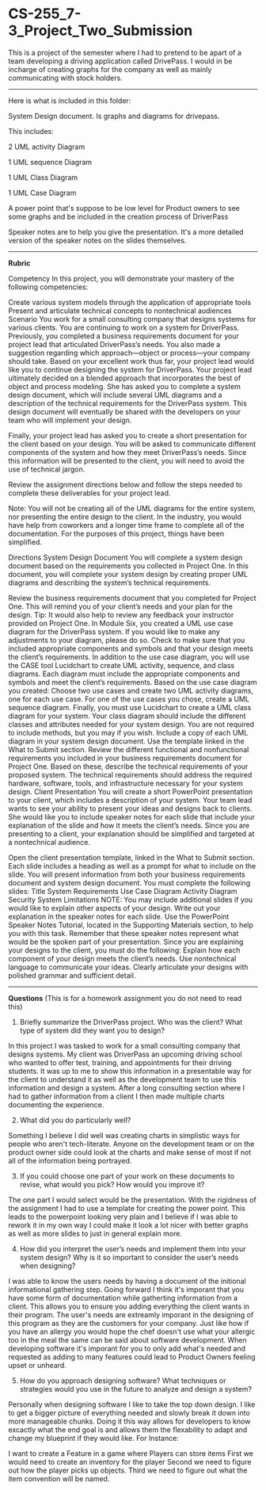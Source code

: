 # CS-255_7-3_Project_Two_Submission
 This is a project of the semester where I had to pretend to be apart of a team developing a driving application called DrivePass. I would in be incharge of creating graphs for the company as well as mainly communicating with stock holders. 

---

Here is what is included in this folder: 

System Design document. Is graphs and diagrams for drivepass. 

This includes:

2 UML activity Diagram

1 UML sequence Diagram

1 UML Class Diagram

1 UML Case Diagram

A power point that's suppose to be low level for Product owners to see some graphs and be included in the creation process of DriverPass

Speaker notes are to help you give the presentation. It's a more detailed version of the speaker notes on the slides themselves.

---

**Rubric**


Competency
In this project, you will demonstrate your mastery of the following competencies:

Create various system models through the application of appropriate tools
Present and articulate technical concepts to nontechnical audiences
Scenario
You work for a small consulting company that designs systems for various clients. You are continuing to work on a system for DriverPass. Previously, you completed a business requirements document for your project lead that articulated DriverPass’s needs. You also made a suggestion regarding which approach—object or process—your company should take. Based on your excellent work thus far, your project lead would like you to continue designing the system for DriverPass. Your project lead ultimately decided on a blended approach that incorporates the best of object and process modeling. She has asked you to complete a system design document, which will include several UML diagrams and a description of the technical requirements for the DriverPass system. This design document will eventually be shared with the developers on your team who will implement your design.

Finally, your project lead has asked you to create a short presentation for the client based on your design. You will be asked to communicate different components of the system and how they meet DriverPass’s needs. Since this information will be presented to the client, you will need to avoid the use of technical jargon.

Review the assignment directions below and follow the steps needed to complete these deliverables for your project lead.

Note: You will not be creating all of the UML diagrams for the entire system, nor presenting the entire design to the client. In the industry, you would have help from coworkers and a longer time frame to complete all of the documentation. For the purposes of this project, things have been simplified.

Directions
System Design Document
You will complete a system design document based on the requirements you collected in Project One. In this document, you will complete your system design by creating proper UML diagrams and describing the system’s technical requirements.

Review the business requirements document that you completed for Project One. This will remind you of your client’s needs and your plan for the design.
Tip: It would also help to review any feedback your instructor provided on Project One.
In Module Six, you created a UML use case diagram for the DriverPass system. If you would like to make any adjustments to your diagram, please do so. Check to make sure that you included appropriate components and symbols and that your design meets the client’s requirements.
In addition to the use case diagram, you will use the CASE tool Lucidchart to create UML activity, sequence, and class diagrams. Each diagram must include the appropriate components and symbols and meet the client’s requirements.
Based on the use case diagram you created:
Choose two use cases and create two UML activity diagrams, one for each use case.
For one of the use cases you chose, create a UML sequence diagram.
Finally, you must use Lucidchart to create a UML class diagram for your system. Your class diagram should include the different classes and attributes needed for your system design. You are not required to include methods, but you may if you wish.
Include a copy of each UML diagram in your system design document. Use the template linked in the What to Submit section.
Review the different functional and nonfunctional requirements you included in your business requirements document for Project One. Based on these, describe the technical requirements of your proposed system. The technical requirements should address the required hardware, software, tools, and infrastructure necessary for your system design.
Client Presentation
You will create a short PowerPoint presentation to your client, which includes a description of your system. Your team lead wants to see your ability to present your ideas and designs back to clients. She would like you to include speaker notes for each slide that include your explanation of the slide and how it meets the client’s needs. Since you are presenting to a client, your explanation should be simplified and targeted at a nontechnical audience.

Open the client presentation template, linked in the What to Submit section. Each slide includes a heading as well as a prompt for what to include on the slide. You will present information from both your business requirements document and system design document. You must complete the following slides:
Title
System Requirements
Use Case Diagram
Activity Diagram
Security
System Limitations
NOTE: You may include additional slides if you would like to explain other aspects of your design.
Write out your explanation in the speaker notes for each slide. Use the PowerPoint Speaker Notes Tutorial, located in the Supporting Materials section, to help you with this task. Remember that these speaker notes represent what would be the spoken part of your presentation. Since you are explaining your designs to the client, you must do the following:
Explain how each component of your design meets the client’s needs.
Use nontechnical language to communicate your ideas.
Clearly articulate your designs with polished grammar and sufficient detail.

---

**Questions**
(This is for a homework assignment you do not need to read this)

1. Briefly summarize the DriverPass project. Who was the client? What type of system did they want you to design?

In this project I was tasked to work for a small consulting company that designs systems. My client was DriverPass an upcoming driving school who wanted to offer test, training, and appointments for their driving students. It was up to me to show this information in a presentable way for the client to understand it as well as the development team to use this information and design a system. After a long consulting section where I had to gather information from a client I then made multiple charts documenting the experience. 

2. What did you do particularly well?

Something I believe I did well was creating charts in simplistic ways for people who aren't tech-literate. Anyone on the development team or on the product owner side could look at the charts and make sense of most if not all of the information being portrayed.

3. If you could choose one part of your work on these documents to revise, what would you pick? How would you improve it?

The one part I would select would be the presentation. With the rigidness of the assignment I had to use a template for creating the power point. This leads to the powerpoint looking very plain and I believe if I was able to rework it in my own way I could make it look a lot nicer with better graphs as well as more slides to just in general explain more. 

4. How did you interpret the user’s needs and implement them into your system design? Why is it so important to consider the user’s needs when designing?

I was able to know the users needs by having a document of the initional informational gathering step. Going forward I think it's imporant that you have some form of documentation while gatherting information from a client. This allows you to ensure you adding everything the client wants in their program. The user's needs are extreamly imporant in the designing of this program as they are the customers for your company. Just like how if you have an allergy you would hope the chef doesn't use what your allergic too in the meal the same can be said about software development. When developing software it's imporant for you to only add what's needed and requested as adding to many features could lead to Product Owners feeling upset or unheard. 

5. How do you approach designing software? What techniques or strategies would you use in the future to analyze and design a system?

Personally when designing software I like to take the top down design. I like to get a bigger picture of everything needed and slowly break it down into more manageable chunks. Doing it this way allows for developers to know excactly what the end goal is and allows them the flexability to adapt and change my blueprint if they would like. 
For Instance:

I want to create a Feature in a game where Players can store items 
First we would need to create an inventory for the player 
Second we need to figure out how the player picks up objects. 
Third we need to figure out what the item convention will be named. 
